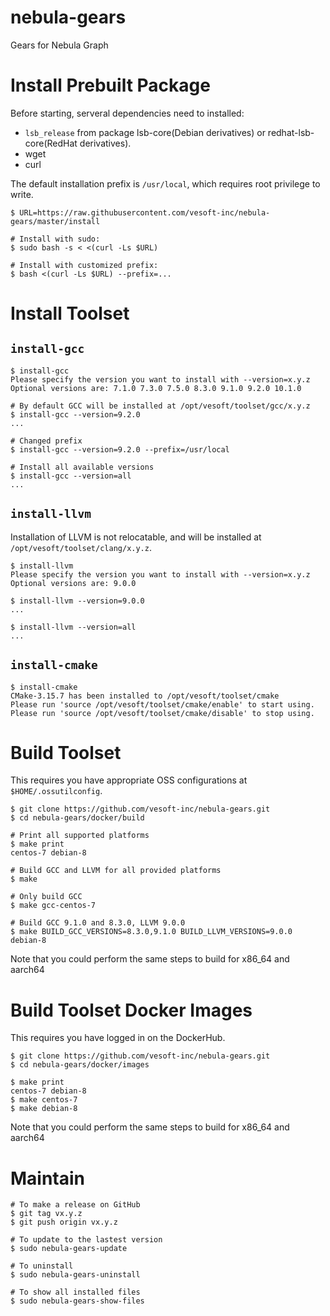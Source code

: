 # nebula-gears
Gears for Nebula Graph

# Install Prebuilt Package

Before starting, serveral dependencies need to installed:
 * `lsb_release` from package lsb-core(Debian derivatives) or redhat-lsb-core(RedHat derivatives).
 * wget
 * curl

The default installation prefix is `/usr/local`, which requires root privilege to write.

```shell
$ URL=https://raw.githubusercontent.com/vesoft-inc/nebula-gears/master/install

# Install with sudo:
$ sudo bash -s < <(curl -Ls $URL)

# Install with customized prefix:
$ bash <(curl -Ls $URL) --prefix=...
```

# Install Toolset

## `install-gcc`
```shell
$ install-gcc
Please specify the version you want to install with --version=x.y.z
Optional versions are: 7.1.0 7.3.0 7.5.0 8.3.0 9.1.0 9.2.0 10.1.0

# By default GCC will be installed at /opt/vesoft/toolset/gcc/x.y.z
$ install-gcc --version=9.2.0
...

# Changed prefix
$ install-gcc --version=9.2.0 --prefix=/usr/local

# Install all available versions
$ install-gcc --version=all
...
```

## `install-llvm`
Installation of LLVM is not relocatable, and will be installed at `/opt/vesoft/toolset/clang/x.y.z`.
```shell
$ install-llvm
Please specify the version you want to install with --version=x.y.z
Optional versions are: 9.0.0

$ install-llvm --version=9.0.0
...

$ install-llvm --version=all
...
```


## `install-cmake`
```shell
$ install-cmake
CMake-3.15.7 has been installed to /opt/vesoft/toolset/cmake
Please run 'source /opt/vesoft/toolset/cmake/enable' to start using.
Please run 'source /opt/vesoft/toolset/cmake/disable' to stop using.
```

# Build Toolset
This requires you have appropriate OSS configurations at `$HOME/.ossutilconfig`.

```shell
$ git clone https://github.com/vesoft-inc/nebula-gears.git
$ cd nebula-gears/docker/build

# Print all supported platforms
$ make print
centos-7 debian-8

# Build GCC and LLVM for all provided platforms
$ make

# Only build GCC
$ make gcc-centos-7

# Build GCC 9.1.0 and 8.3.0, LLVM 9.0.0
$ make BUILD_GCC_VERSIONS=8.3.0,9.1.0 BUILD_LLVM_VERSIONS=9.0.0 debian-8
```

Note that you could perform the same steps to build for x86_64 and aarch64


# Build Toolset Docker Images
This requires you have logged in on the DockerHub.
```shell
$ git clone https://github.com/vesoft-inc/nebula-gears.git
$ cd nebula-gears/docker/images

$ make print
centos-7 debian-8
$ make centos-7
$ make debian-8
```

Note that you could perform the same steps to build for x86_64 and aarch64


# Maintain
```shell
# To make a release on GitHub
$ git tag vx.y.z
$ git push origin vx.y.z

# To update to the lastest version
$ sudo nebula-gears-update

# To uninstall
$ sudo nebula-gears-uninstall

# To show all installed files
$ sudo nebula-gears-show-files
```

